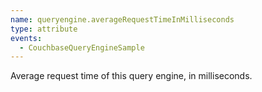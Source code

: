 ```yaml
---
name: queryengine.averageRequestTimeInMilliseconds
type: attribute
events:
  - CouchbaseQueryEngineSample
---
```


Average request time of this query engine, in milliseconds.